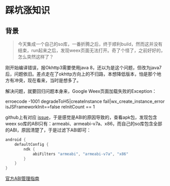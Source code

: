 # 踩坑涨知识

## 背景

> 今天集成一个自己的so库，一番折腾之后，终于顺利build，然而这并没有结束，run起来之后，发现weex页面无法打开。奇了个怪了，之前好好的，怎么突然这样了？

刚开始编译错误，报Okhttp3需要使用java 8，还以为是这个问题，但改为java7后，问题依旧。差点走在了okhttp方向上的不归路，本想降低版本，怕是那个地方有冲突，现在看来，当时是想多了。

解决问题，就要回归问题本身来，Google Weex页面加载失败的Exception：

erroecode -1001 degradeToH5|createInstance fail|wx_create_instance_error isJSFrameworkInit==false reInitCount == 1

github上有对应 [issue](https://github.com/apache/incubator-weex/issues/1596)，于是感觉是ABI的原因导致的，查看apk包，发现包含weex so库的ABI只有：armeabi、armeabi-v7a、x86，而自己的so库包含全部的ABI，原因清楚了，于是过滤下ABI即可：

```gradle
android {
    defaultConfig {
        ndk {
            abiFilters "armeabi", "armeabi-v7a", "x86"
        }
    }
}

```

[官方ABI管理指南](https://developer.android.com/ndk/guides/abis)